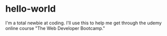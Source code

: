 # hello-world
I'm a total newbie at coding. I'll use this to help me get through the udemy online course "The Web Developer Bootcamp."
